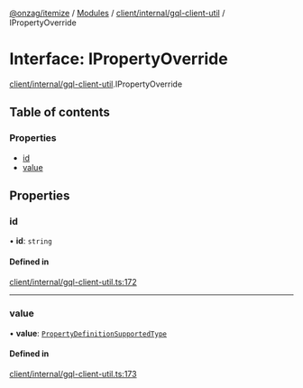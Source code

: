 [@onzag/itemize](../README.md) / [Modules](../modules.md) / [client/internal/gql-client-util](../modules/client_internal_gql_client_util.md) / IPropertyOverride

# Interface: IPropertyOverride

[client/internal/gql-client-util](../modules/client_internal_gql_client_util.md).IPropertyOverride

## Table of contents

### Properties

- [id](client_internal_gql_client_util.IPropertyOverride.md#id)
- [value](client_internal_gql_client_util.IPropertyOverride.md#value)

## Properties

### id

• **id**: `string`

#### Defined in

[client/internal/gql-client-util.ts:172](https://github.com/onzag/itemize/blob/f2db74a5/client/internal/gql-client-util.ts#L172)

___

### value

• **value**: [`PropertyDefinitionSupportedType`](../modules/base_Root_Module_ItemDefinition_PropertyDefinition_types.md#propertydefinitionsupportedtype)

#### Defined in

[client/internal/gql-client-util.ts:173](https://github.com/onzag/itemize/blob/f2db74a5/client/internal/gql-client-util.ts#L173)
